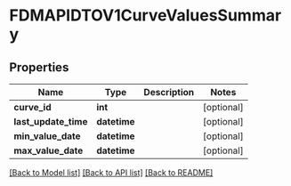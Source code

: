 # FDMAPIDTOV1CurveValuesSummary

## Properties
Name | Type | Description | Notes
------------ | ------------- | ------------- | -------------
**curve_id** | **int** |  | [optional] 
**last_update_time** | **datetime** |  | [optional] 
**min_value_date** | **datetime** |  | [optional] 
**max_value_date** | **datetime** |  | [optional] 

[[Back to Model list]](../README.md#documentation-for-models) [[Back to API list]](../README.md#documentation-for-api-endpoints) [[Back to README]](../README.md)

